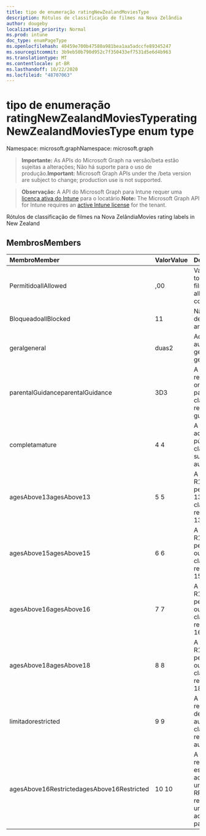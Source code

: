 ```yaml
---
title: tipo de enumeração ratingNewZealandMoviesType
description: Rótulos de classificação de filmes na Nova Zelândia
author: dougeby
localization_priority: Normal
ms.prod: intune
doc_type: enumPageType
ms.openlocfilehash: 40459e700b47580a981bea1aa5adccfe89345247
ms.sourcegitcommit: 3b9eb50b790d952c7f350433ef7531d5e6d4b963
ms.translationtype: MT
ms.contentlocale: pt-BR
ms.lasthandoff: 10/22/2020
ms.locfileid: "48707063"
---
```

# <a name="ratingnewzealandmoviestype-enum-type"></a><span data-ttu-id="a3fa4-103">tipo de enumeração ratingNewZealandMoviesType</span><span class="sxs-lookup"><span data-stu-id="a3fa4-103">ratingNewZealandMoviesType enum type</span></span>

<span data-ttu-id="a3fa4-104">Namespace: microsoft.graph</span><span class="sxs-lookup"><span data-stu-id="a3fa4-104">Namespace: microsoft.graph</span></span>

> <span data-ttu-id="a3fa4-105">**Importante:** As APIs do Microsoft Graph na versão/beta estão sujeitas a alterações; Não há suporte para o uso de produção.</span><span class="sxs-lookup"><span data-stu-id="a3fa4-105">**Important:** Microsoft Graph APIs under the /beta version are subject to change; production use is not supported.</span></span>

> <span data-ttu-id="a3fa4-106">**Observação:** A API do Microsoft Graph para Intune requer uma [licença ativa do Intune](https://go.microsoft.com/fwlink/?linkid=839381) para o locatário.</span><span class="sxs-lookup"><span data-stu-id="a3fa4-106">**Note:** The Microsoft Graph API for Intune requires an [active Intune license](https://go.microsoft.com/fwlink/?linkid=839381) for the tenant.</span></span>

<span data-ttu-id="a3fa4-107">Rótulos de classificação de filmes na Nova Zelândia</span><span class="sxs-lookup"><span data-stu-id="a3fa4-107">Movies rating labels in New Zealand</span></span>

## <a name="members"></a><span data-ttu-id="a3fa4-108">Membros</span><span class="sxs-lookup"><span data-stu-id="a3fa4-108">Members</span></span>
|<span data-ttu-id="a3fa4-109">Membro</span><span class="sxs-lookup"><span data-stu-id="a3fa4-109">Member</span></span>|<span data-ttu-id="a3fa4-110">Valor</span><span class="sxs-lookup"><span data-stu-id="a3fa4-110">Value</span></span>|<span data-ttu-id="a3fa4-111">Descrição</span><span class="sxs-lookup"><span data-stu-id="a3fa4-111">Description</span></span>|
|:---|:---|:---|
|<span data-ttu-id="a3fa4-112">Permitido</span><span class="sxs-lookup"><span data-stu-id="a3fa4-112">allAllowed</span></span>|<span data-ttu-id="a3fa4-113">,0</span><span class="sxs-lookup"><span data-stu-id="a3fa4-113">0</span></span>|<span data-ttu-id="a3fa4-114">Valor padrão, permitir todo o conteúdo de filmes</span><span class="sxs-lookup"><span data-stu-id="a3fa4-114">Default value, allow all movies content</span></span>|
|<span data-ttu-id="a3fa4-115">Bloqueado</span><span class="sxs-lookup"><span data-stu-id="a3fa4-115">allBlocked</span></span>|<span data-ttu-id="a3fa4-116">1</span><span class="sxs-lookup"><span data-stu-id="a3fa4-116">1</span></span>|<span data-ttu-id="a3fa4-117">Não permitir conteúdo de filmes</span><span class="sxs-lookup"><span data-stu-id="a3fa4-117">Do not allow any movies content</span></span>|
|<span data-ttu-id="a3fa4-118">geral</span><span class="sxs-lookup"><span data-stu-id="a3fa4-118">general</span></span>|<span data-ttu-id="a3fa4-119">duas</span><span class="sxs-lookup"><span data-stu-id="a3fa4-119">2</span></span>|<span data-ttu-id="a3fa4-120">Adequado para audiência geral</span><span class="sxs-lookup"><span data-stu-id="a3fa4-120">Suitable for general audience</span></span>|
|<span data-ttu-id="a3fa4-121">parentalGuidance</span><span class="sxs-lookup"><span data-stu-id="a3fa4-121">parentalGuidance</span></span>|<span data-ttu-id="a3fa4-122">3D</span><span class="sxs-lookup"><span data-stu-id="a3fa4-122">3</span></span>|<span data-ttu-id="a3fa4-123">A classificação PG recomenda orientação dos pais</span><span class="sxs-lookup"><span data-stu-id="a3fa4-123">The PG classification recommends parental guidance</span></span>|
|<span data-ttu-id="a3fa4-124">completa</span><span class="sxs-lookup"><span data-stu-id="a3fa4-124">mature</span></span>|<span data-ttu-id="a3fa4-125">4 </span><span class="sxs-lookup"><span data-stu-id="a3fa4-125">4</span></span>|<span data-ttu-id="a3fa4-126">A classificação M é adequada para o público adulto</span><span class="sxs-lookup"><span data-stu-id="a3fa4-126">The M classification is suitable for mature audience</span></span>|
|<span data-ttu-id="a3fa4-127">agesAbove13</span><span class="sxs-lookup"><span data-stu-id="a3fa4-127">agesAbove13</span></span>|<span data-ttu-id="a3fa4-128">5 </span><span class="sxs-lookup"><span data-stu-id="a3fa4-128">5</span></span>|<span data-ttu-id="a3fa4-129">A classificação do R13 é restrita às pessoas com mais de 13 anos</span><span class="sxs-lookup"><span data-stu-id="a3fa4-129">The R13 classification is restricted to persons 13 years and over</span></span>|
|<span data-ttu-id="a3fa4-130">agesAbove15</span><span class="sxs-lookup"><span data-stu-id="a3fa4-130">agesAbove15</span></span>|<span data-ttu-id="a3fa4-131">6 </span><span class="sxs-lookup"><span data-stu-id="a3fa4-131">6</span></span>|<span data-ttu-id="a3fa4-132">A classificação do R15 é restrita a pessoas de 15 anos ou mais</span><span class="sxs-lookup"><span data-stu-id="a3fa4-132">The R15 classification is restricted to persons 15 years and over</span></span>|
|<span data-ttu-id="a3fa4-133">agesAbove16</span><span class="sxs-lookup"><span data-stu-id="a3fa4-133">agesAbove16</span></span>|<span data-ttu-id="a3fa4-134">7 </span><span class="sxs-lookup"><span data-stu-id="a3fa4-134">7</span></span>|<span data-ttu-id="a3fa4-135">A classificação do R16 é restrita a pessoas com 16 anos ou mais</span><span class="sxs-lookup"><span data-stu-id="a3fa4-135">The R16 classification is restricted to persons 16 years and over</span></span>|
|<span data-ttu-id="a3fa4-136">agesAbove18</span><span class="sxs-lookup"><span data-stu-id="a3fa4-136">agesAbove18</span></span>|<span data-ttu-id="a3fa4-137">8 </span><span class="sxs-lookup"><span data-stu-id="a3fa4-137">8</span></span>|<span data-ttu-id="a3fa4-138">A classificação do R18 é restrita a pessoas de 18 anos ou mais</span><span class="sxs-lookup"><span data-stu-id="a3fa4-138">The R18 classification is restricted to persons 18 years and over</span></span>|
|<span data-ttu-id="a3fa4-139">limitado</span><span class="sxs-lookup"><span data-stu-id="a3fa4-139">restricted</span></span>|<span data-ttu-id="a3fa4-140">9 </span><span class="sxs-lookup"><span data-stu-id="a3fa4-140">9</span></span>|<span data-ttu-id="a3fa4-141">A classificação R é restrita a uma determinada audiência</span><span class="sxs-lookup"><span data-stu-id="a3fa4-141">The R classification is restricted to a certain audience</span></span>|
|<span data-ttu-id="a3fa4-142">agesAbove16Restricted</span><span class="sxs-lookup"><span data-stu-id="a3fa4-142">agesAbove16Restricted</span></span>|<span data-ttu-id="a3fa4-143">10 </span><span class="sxs-lookup"><span data-stu-id="a3fa4-143">10</span></span>|<span data-ttu-id="a3fa4-144">A classificação RP16 requer que os espectadores de 16 acompanhados por um pai ou adulto</span><span class="sxs-lookup"><span data-stu-id="a3fa4-144">The RP16 classification requires viewers under 16 accompanied by a parent or an adult</span></span>|





